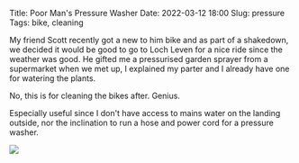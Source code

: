 Title: Poor Man's Pressure Washer
Date: 2022-03-12 18:00
Slug: pressure
Tags: bike, cleaning

My friend Scott recently got a new to him bike and as part of a shakedown, we decided it would be good to go to Loch Leven for a nice ride since the weather was good. He gifted me a pressurised garden sprayer from a supermarket when we met up, I explained my parter and I already have one for watering the plants.

No, this is for cleaning the bikes after. Genius.

Especially useful since I don't have access to mains water on the landing outside, nor the inclination to run a hose and power cord for a pressure washer.

<img src="{static}/media/images/2022-03-12-pressure-washer.jpg" class="align-center" loading="lazy" />

